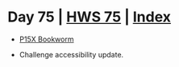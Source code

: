 # Day 75 | [HWS 75](https://www.hackingwithswift.com/100/swiftui/75) | [Index](https://github.com/JulesMoorhouse/100DaysOfSwiftUI/blob/main/README.md)

- [P15X Bookworm](https://github.com/JulesMoorhouse/100DaysOfSwiftUI/blob/main/P15X%20Bookworm/P11X%20Bookworm/ContentView.swift) 

- Challenge accessibility update.

